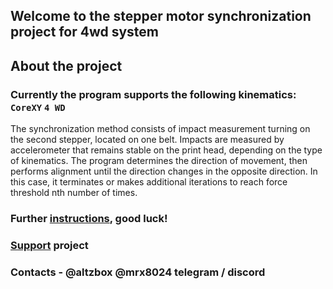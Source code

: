 
## Welcome to the stepper motor synchronization project for 4wd system

## About the project

### Currently the program supports the following kinematics: `CoreXY` `4 WD`

The synchronization method consists of impact measurement turning on the second stepper, located on one belt.
Impacts are measured by accelerometer that remains stable on the print head, depending on the type of kinematics.
The program determines the direction of movement, then performs alignment until the direction changes in the opposite direction.
In this case, it terminates or makes additional iterations to reach force threshold nth number of times.

### Further [instructions](/wiki/chopper_synchronization_guide_en.md), good luck!

### [Support](https://ko-fi.com/altzbox) project

### Contacts - @altzbox @mrx8024 telegram / discord

